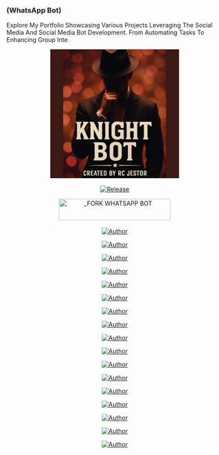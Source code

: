 ### (WhatsApp Bot)

Explore My Portfolio Showcasing Various Projects Leveraging The Social Media And Social Media Bot Development. From Automating Tasks To Enhancing Group Inte

<div align="center"> 
  <a href="https://github.com/MEHAJIBSHA"> 
    <img src="https://github.com/mruniquehacker/Knightbot-MD/blob/main/assets/bot_image.jpg" alt="Knight Bot" height="300"> 
  </a> 
</div>

<p align="center">
  <a href="https://github.com/MEHAJIBSHA/WhatsApp_Bot/fork"><img title="Release" src="https://img.shields.io/badge/Fork_And-Star_Repo%20-cyan.svg?style=for-the-badge&logo=aqua" /></a>
</p>
<p align="center">
  <a href="https://github.com/MEHAJIBSHA/WhatsApp_Bot/fork">
    <img title="_FORK WHATSAPP BOT" src="https://img.shields.io/badge/📁_FORK_WHATSAPP_BOT-000000?style=for-the-badge&logo=files&logoColor=white&color=FFA500" width="260" height="50"/>
  </a>
</p>



<p align="center">
<a href="https://github.com/techgod143/Wizard-MD"><img title="Author" src="https://img.shields.io/badge/Author-MrDevils 1-orange.svg?style=for-the-badge&logo=github"></a>
</p>
</p>
<p align="center">
<a href="https://github.com/techgod143/X-Asena"><img title="Author" src="https://img.shields.io/badge/Author-MrDevils 2-orange.svg?style=for-the-badge&logo=github"></a>
</p>
<p align="center">
<a href="https://github.com/techgod143/NTEEJ-MD"><img title="Author" src="https://img.shields.io/badge/Author-MrDevils 3-orange.svg?style=for-the-badge&logo=github"></a>
</p>
</p>
<p align="center">
<a href="https://github.com/techgod143/raganork-md"><img title="Author" src="https://img.shields.io/badge/Author-MrDevils 4-orange.svg?style=for-the-badge&logo=github"></a>
</p>
<p align="center">
<a href="https://github.com/isuruwa/WA-BOT"><img title="Author" src="https://img.shields.io/badge/Author-MrDevils 5-orange.svg?style=for-the-badge&logo=github"></a>
</p>
<p align="center">
<a href="https://github.com/mruniquehacker/Knightbot-MD"><img title="Author" src="https://img.shields.io/badge/Author-MrDevils 6-orange.svg?style=for-the-badge&logo=github"></a>
</p>
<p align="center">
<a href="https://github.com/RAVANA-SL/Termux-whatsappbot"><img title="Author" src="https://img.shields.io/badge/Author-MrDevils 7-orange.svg?style=for-the-badge&logo=github"></a>
</p>
<p align="center">
<a href="https://github.com/ZakiGans/termux-whatsapp-bot"><img title="Author" src="https://img.shields.io/badge/Author-MrDevils 8-orange.svg?style=for-the-badge&logo=github"></a>
<p align="center">
<a href="https://github.com/Nurutomo/wabot-aq"><img title="Author" src="https://img.shields.io/badge/Author-MrDevils 9-orange.svg?style=for-the-badge&logo=github"></a>
</p>
<p align="center">
<a href="https://github.com/MRSHABAN40/SHABAN-MD-V5"><img title="Author" src="https://img.shields.io/badge/Author-MrDevils 10-orange.svg?style=for-the-badge&logo=github"></a>
<p align="center">
<a href="https://github.com/ibrahimadams254/BWM-XMD-QUANTUM-"><img title="Author" src="https://img.shields.io/badge/Author-MrDevils 11-orange.svg?style=for-the-badge&logo=github"></a>
</p>
<p align="center">
<a href="https://github.com/Tohidkhan6332/TOHID_MD"><img title="Author" src="https://img.shields.io/badge/Author-MrDevils 12-orange.svg?style=for-the-badge&logo=github"></a>
<p align="center">
<a href="https://github.com/VimuwaTik/Bos-Whatsapp-bot"><img title="Author" src="https://img.shields.io/badge/Author-MrDevils 13-orange.svg?style=for-the-badge&logo=github"></a>
</p>
<p align="center">
<a href="https://github.com/Ayush-Goyal-coding/Whatsapp-Movie-Bot"><img title="Author" src="https://img.shields.io/badge/Author-MrDevils 14-orange.svg?style=for-the-badge&logo=github"></a>
<p align="center">
<a href="https://github.com/DARKSILENCE04/DARK-SILENCE-MD"><img title="Author" src="https://img.shields.io/badge/Author-MrDevils 15-orange.svg?style=for-the-badge&logo=github"></a>
<p align="center">
<a href="https://github.com/NaCkS-ai/Sung-Suho-MD"><img title="Author" src="https://img.shields.io/badge/Author-MrDevils 16-orange.svg?style=for-the-badge&logo=github"></a>
<p align="center">
<a href="https://github.com/NaCkS-ai/MALVIN-XD"><img title="Author" src="https://img.shields.io/badge/Author-MrDevils 17-orange.svg?style=for-the-badge&logo=github"></a>

